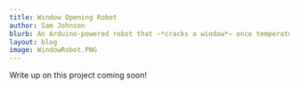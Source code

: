 ```yaml
---
title: Window Opening Robot
author: Sam Johnson
blurb: An Arduino-powered robot that ~*cracks a window*~ once temperature reaches a certain threshold.
layout: blog
image: WindowRobot.PNG
---
```


Write up on this project coming soon!